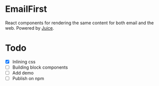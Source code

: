 # EmailFirst

React components for rendering the same content for both email and the web. Powered by [Juice](https://github.com/Automattic/juice).

# Todo

- [x] Inlining css
- [ ] Building block components
- [ ] Add demo
- [ ] Publish on npm
